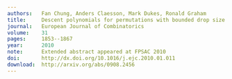 ```yaml
---
authors:   Fan Chung, Anders Claesson, Mark Dukes, Ronald Graham
title:     Descent polynomials for permutations with bounded drop size
journal:   European Journal of Combinatorics
volume:    31
pages:     1853--1867
year:      2010
note:      Extended abstract appeared at FPSAC 2010
doi:       http://dx.doi.org/10.1016/j.ejc.2010.01.011
download:  http://arxiv.org/abs/0908.2456
---
```

